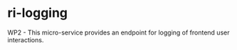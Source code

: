 # ri-logging
WP2 - This micro-service provides an endpoint for logging of frontend user interactions.
